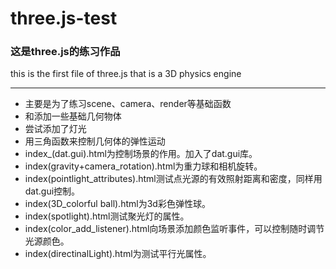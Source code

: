 # three.js-test

### 这是three.js的练习作品  ###
this is the first file of three.js that is a 3D physics engine
***
 * 主要是为了练习scene、camera、render等基础函数
 * 和添加一些基础几何物体
 * 尝试添加了灯光
 * 用三角函数来控制几何体的弹性运动
 * index_(dat.gui).html为控制场景的作用。加入了dat.gui库。
 * index(gravity+camera_rotation).html为重力球和相机旋转。
 * index(pointlight_attributes).html测试点光源的有效照射距离和密度，同样用dat.gui控制。
 * index(3D_colorful ball).html为3d彩色弹性球。
 * index(spotlight).html测试聚光灯的属性。
 * index(color_add_listener).html向场景添加颜色监听事件，可以控制随时调节光源颜色。
 * index(directinalLight).html为测试平行光属性。
